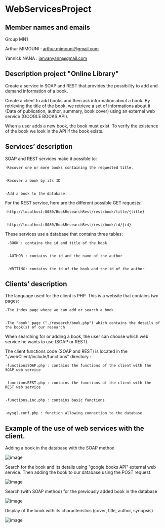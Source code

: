 # WebServicesProject

Member names and emails​
-----------------------------------
Group MN1

Arthur MIMOUNI : arthur.mimouni@gmail.com  

Yannick NANA : ianvanyann@gmail.com

Description project "Online Library"
----------------------------------
Create a service in SOAP and REST that provides the possibility to add and demand information of a book.

Create a client to add books and then ask information about a book. By retrieving the title of the book, we retrieve a set of informations about it (Date of publication,
author, summary, book cover) using an external web service (GOOGLE BOOKS API).

When a user adds a new book, the book must exist. To verify the existence of the book we look in the API if the book exists.

Services’ description 
-----------------------------------
SOAP and REST services make it possible to:


    -Recover one or more books containing the requested title.
  
  
    -Recover a book by its ID
  
  
    -Add a book to the database. 
  
For the REST service, here are the different possible GET requests:


    -http://localhost:8080/BookResearchRest/rest/book/title/{title}
  
  
    -http://localhost:8080/BookResearchRest/rest/book/id/{id} 

These services use a database that contains three tables:


     -BOOK : contains the id and title of the book
     
     
     -AUTHOR : contains the id and the name of the author
     
     
     -WRITING: contains the id of the book and the id of the author 

Clients’ description
-----------------------------------
The language used for the client is PHP. This is a website that contains two pages:


    -The index page where we can add or search a book
  
  
    -The "book" page ("./research/book.php") which contains the details of the book(s) of our research 
  

When searching for or adding a book, the user can choose which web service he wants to use (SOAP or REST).

The client functions code (SOAP and REST) is located in the "./webClient/include/functions" directory :


    -functionsSOAP.php : contains the functions of the client with the SOAP web service
  
  
    -functionsREST.php : contains the functions of the client with the REST web service
  
  
    -functions.inc.php : contains basic functions 
  
  
    -mysql.conf.php : function allowing connection to the database 

Example of the use of web services with the client. 
-----------------------------------
Adding a book in the database with the SOAP method 


![image](https://user-images.githubusercontent.com/60446421/113578620-622bee00-9623-11eb-8ab3-de9e49d71576.png)

Search for the book and its details using "google books API" external web service.
Then adding the book to our database using the POST request.

![image](https://user-images.githubusercontent.com/60446421/113577839-33614800-9622-11eb-94d3-ffa81a16e02e.png)

Search (with SOAP method) for the previously added book in the database 


![image](https://user-images.githubusercontent.com/60446421/113577948-5e4b9c00-9622-11eb-9214-e68f40c0f1d0.png)

Display of the book with its characteristics (cover, title, author, synopsis) 


![image](https://user-images.githubusercontent.com/60446421/113578045-80ddb500-9622-11eb-9080-223511ed7421.png)
